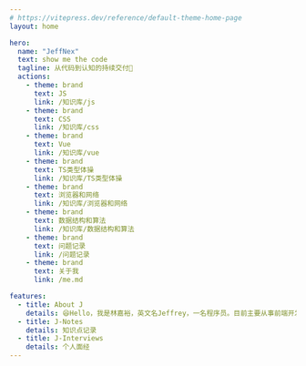 ```yaml
---
# https://vitepress.dev/reference/default-theme-home-page
layout: home

hero:
  name: "JeffNex"
  text: show me the code
  tagline: 从代码到认知的持续交付🫡
  actions:
    - theme: brand
      text: JS
      link: /知识库/js
    - theme: brand
      text: CSS
      link: /知识库/css
    - theme: brand
      text: Vue
      link: /知识库/vue
    - theme: brand
      text: TS类型体操
      link: /知识库/TS类型体操
    - theme: brand
      text: 浏览器和网络
      link: /知识库/浏览器和网络
    - theme: brand
      text: 数据结构和算法
      link: /知识库/数据结构和算法
    - theme: brand
      text: 问题记录
      link: /问题记录
    - theme: brand
      text: 关于我
      link: /me.md

features:
  - title: About J
    details: 😆Hello，我是林嘉裕，英文名Jeffrey，一名程序员。目前主要从事前端开发相关工作~
  - title: J-Notes
    details: 知识点记录
  - title: J-Interviews
    details: 个人面经
---
```


